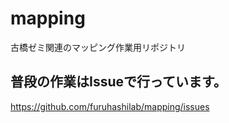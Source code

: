 # mapping
古橋ゼミ関連のマッピング作業用リポジトリ


## 普段の作業はIssueで行っています。
https://github.com/furuhashilab/mapping/issues
